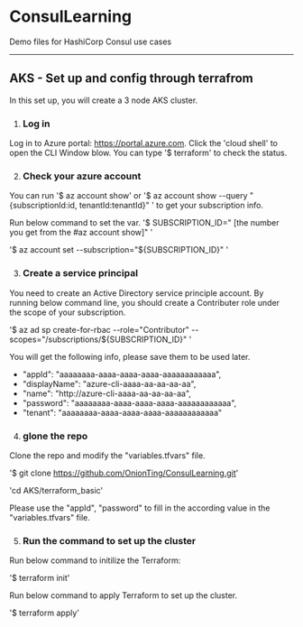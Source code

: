 # ConsulLearning
Demo files for HashiCorp Consul use cases

-----
## AKS - Set up and config through terrafrom
In this set up, you will create a 3 node AKS cluster. 

1. ### Log in 
Log in to Azure portal: https://portal.azure.com. Click the 'cloud shell' to open the CLI Window blow. 
You can type '$ terraform' to check the status. 

2.  ### Check your azure account 
You can run '$ az account show' or '$ az account show --query "{subscriptionId:id, tenantId:tenantId}" ' to get your subscription info. 

Run below command to set the var. 
'$ SUBSCRIPTION_ID=" [the number you get from the #az account show]" '

'$ az account set --subscription="${SUBSCRIPTION_ID}" '

3.  ### Create a service principal 
 You need to create an Active Directory service principle account. By running below command line, you should create a Contributer role under the scope of your subscription. 

 '$ az ad sp create-for-rbac --role="Contributor" --scopes="/subscriptions/${SUBSCRIPTION_ID}" '


You will get the following info, please save them to be used later. 
* "appId": "aaaaaaaa-aaaa-aaaa-aaaa-aaaaaaaaaaaa",
* "displayName": "azure-cli-aaaa-aa-aa-aa-aa",
* "name": "http://azure-cli-aaaa-aa-aa-aa-aa",
* "password": "aaaaaaaa-aaaa-aaaa-aaaa-aaaaaaaaaaaa",
* "tenant": "aaaaaaaa-aaaa-aaaa-aaaa-aaaaaaaaaaaa"

4.  ### glone the repo 
Clone the repo and modify the "variables.tfvars" file.

'$ git clone https://github.com/OnionTing/ConsulLearning.git' 

'cd AKS/terraform_basic'

Please use the "appId", "password" to fill in the according value in the "variables.tfvars" file.

5.  ### Run the command to set up the cluster

Run below command to initilize the Terraform: 

'$ terraform init'

Run below command to apply Terraform to set up the cluster. 

'$ terraform apply'
